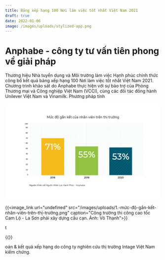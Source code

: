 ```yaml
---
title: Bảng xếp hạng 100 Nơi làm việc tốt nhất Việt Nam 2021
draft: true
date: 2022-01-06
image: /images/uploads/stylized-app.png
---
```

# Anphabe - công ty tư vấn tiên phong về giải pháp

Thương hiệu Nhà tuyển dụng và Môi trường làm việc Hạnh phúc chính thức công bố kết quả bảng xếp hạng 100 Nơi làm việc tốt nhất Việt Nam 2021. Chương trình khảo sát do Anphabe thực hiện với sự bảo trợ của Phòng Thương mại và Công nghiệp Việt Nam (VCCI), cùng các đối tác đồng hành Unilever Việt Nam và Vinamilk. Phương pháp tính 

![](/images/uploads/1.-mức-độ-gắn-kết-nhân-viên-trên-thị-trường.png)

{{<image_link url="undefined" src="/images/uploads/1.-mức-độ-gắn-kết-nhân-viên-trên-thị-trường.png" caption="Công trường thi công cao tốc Cam Lộ - La Sơn phải xây dựng cầu cạn. Ảnh: Võ Thạnh">}}

t



{{<embed-youtube link="https://www.youtube.com/watch?v=UIExg0IVJ24&t=2089s&ab_channel=Anphabe" >}}

oán & kết quả xếp hạng do công ty nghiên cứu thị trường Intage Việt Nam kiểm chứng.